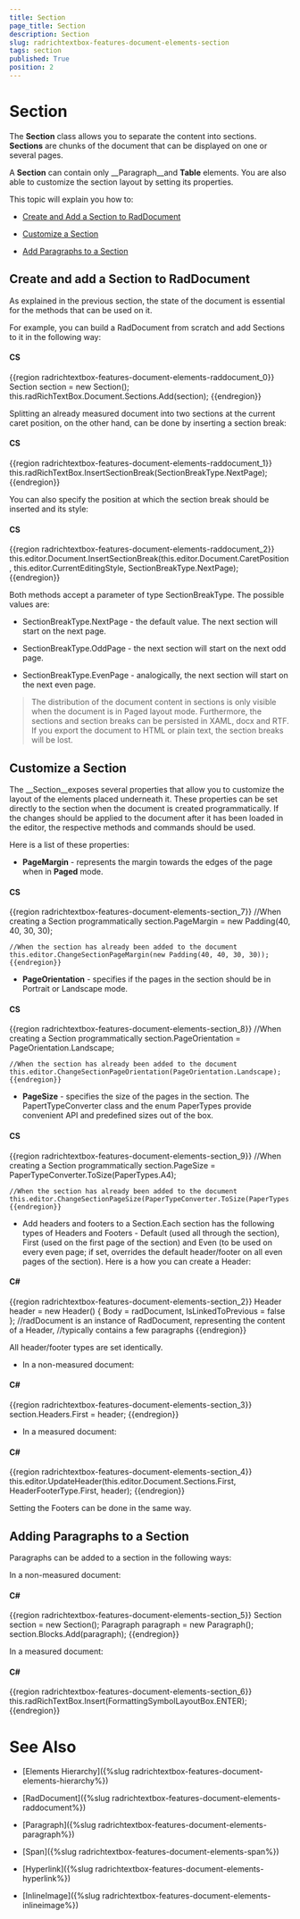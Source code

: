 ```yaml
---
title: Section
page_title: Section
description: Section
slug: radrichtextbox-features-document-elements-section
tags: section
published: True
position: 2
---
```


# Section



The __Section__ class allows you to separate the content into sections. __Sections__ are chunks of the document that can be displayed on one or several pages.
      

A __Section__ can contain only __Paragraph__and __Table__ elements. You are also able to customize the section layout by setting its properties.
      

This topic will explain you how to:

* [Create and Add a Section to RadDocument](#create-and-add-a-section-to-raddocument)

* [Customize a Section](#customize-a-section)

* [Add Paragraphs to a Section](#adding-paragraphs-to-a-section)

## Create and add a Section to RadDocument

As explained in the previous section, the state of the document is essential for the methods that can be used on it.

For example, you can build a RadDocument from scratch and add Sections to it in the following way:

#### __CS__

{{region radrichtextbox-features-document-elements-raddocument_0}}
	Section section = new Section();
	this.radRichTextBox.Document.Sections.Add(section);
	{{endregion}}



Splitting an already measured document into two sections at the current caret position, on the other hand, can be done by inserting a section break:

#### __CS__

{{region radrichtextbox-features-document-elements-raddocument_1}}
	this.radRichTextBox.InsertSectionBreak(SectionBreakType.NextPage);
	{{endregion}}



You can also specify the position at which the section break should be inserted and its style:

#### __CS__

{{region radrichtextbox-features-document-elements-raddocument_2}}
	this.editor.Document.InsertSectionBreak(this.editor.Document.CaretPosition, this.editor.CurrentEditingStyle, SectionBreakType.NextPage);
	{{endregion}}



Both methods accept a parameter of type SectionBreakType. The possible values are:

* SectionBreakType.NextPage - the default value. The next section will start on the next page.

* SectionBreakType.OddPage - the next section will start on the next odd page.

* SectionBreakType.EvenPage - analogically, the next section will start on the next even page.

>The distribution of the document content in sections is only visible when the document is in Paged layout mode.
            Furthermore, the sections and section breaks can be persisted in XAML, docx and RTF. If you export the document to HTML or plain text, the section breaks will be lost.
          

## Customize a Section

The __Section__exposes several properties that allow you to customize the layout of the elements placed underneath it.
          These properties can be set directly to the section when the document is created programmatically. If the changes should be applied to the document after it has been loaded in the editor, the respective methods and commands should be used.

Here is a list of these properties:
        

* __PageMargin__ - represents the margin towards the edges of the page when in __Paged__ mode.
            

#### __CS__

{{region radrichtextbox-features-document-elements-section_7}}
	//When creating a Section programmatically
	section.PageMargin = new Padding(40, 40, 30, 30);
	
	//When the section has already been added to the document
	this.editor.ChangeSectionPageMargin(new Padding(40, 40, 30, 30));
	{{endregion}}



* __PageOrientation__ - specifies if the pages in the section should be in Portrait or Landscape mode.
            

#### __CS__

{{region radrichtextbox-features-document-elements-section_8}}
	//When creating a Section programmatically
	section.PageOrientation = PageOrientation.Landscape;
	
	//When the section has already been added to the document
	this.editor.ChangeSectionPageOrientation(PageOrientation.Landscape);
	{{endregion}}



* __PageSize__ - specifies the size of the pages in the section. The PapertTypeConverter class and the enum PaperTypes provide convenient API and predefined sizes out of the box.
            

#### __CS__

{{region radrichtextbox-features-document-elements-section_9}}
	//When creating a Section programmatically
	section.PageSize = PaperTypeConverter.ToSize(PaperTypes.A4);
	
	//When the section has already been added to the document
	this.editor.ChangeSectionPageSize(PaperTypeConverter.ToSize(PaperTypes.A4));
	{{endregion}}



* Add headers and footers to a Section.Each section has the following types of Headers and Footers - Default (used all through the section), First (used on the first page of the section)
              and Even (to be used on every even page; if set, overrides the default header/footer on all even pages of the section).
            Here is a how you can create a Header:

#### __C#__

{{region radrichtextbox-features-document-elements-section_2}}
	Header header = new Header() { Body = radDocument, IsLinkedToPrevious = false }; //radDocument is an instance of RadDocument, representing the content of a Header, 
	                                                                                 //typically contains a few paragraphs
	{{endregion}}

All header/footer types are set identically.

* In a non-measured document:

#### __C#__

{{region radrichtextbox-features-document-elements-section_3}}
	section.Headers.First = header;
	{{endregion}}



* In a measured document:

#### __C#__

{{region radrichtextbox-features-document-elements-section_4}}
	this.editor.UpdateHeader(this.editor.Document.Sections.First, HeaderFooterType.First, header);
	{{endregion}}

Setting the Footers can be done in the same way.

## Adding Paragraphs to a Section

Paragraphs can be added to a section in the following ways:

In a non-measured document:

#### __C#__

{{region radrichtextbox-features-document-elements-section_5}}
	Section section = new Section();
	Paragraph paragraph = new Paragraph();
	section.Blocks.Add(paragraph);
	{{endregion}}



In a measured document:

#### __C#__

{{region radrichtextbox-features-document-elements-section_6}}
	this.radRichTextBox.Insert(FormattingSymbolLayoutBox.ENTER);
	{{endregion}}



# See Also

 * [Elements Hierarchy]({%slug radrichtextbox-features-document-elements-hierarchy%})

 * [RadDocument]({%slug radrichtextbox-features-document-elements-raddocument%})

 * [Paragraph]({%slug radrichtextbox-features-document-elements-paragraph%})

 * [Span]({%slug radrichtextbox-features-document-elements-span%})

 * [Hyperlink]({%slug radrichtextbox-features-document-elements-hyperlink%})

 * [InlineImage]({%slug radrichtextbox-features-document-elements-inlineimage%})
